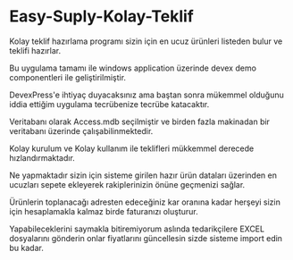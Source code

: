 # Easy-Suply-Kolay-Teklif
Kolay teklif hazırlama programı sizin için en ucuz ürünleri listeden bulur ve teklifi hazırlar.

Bu uygulama tamamı ile windows application üzerinde devex demo componentleri ile geliştirilmiştir.

DevexPress'e ihtiyaç duyacaksınız ama baştan sonra mükemmel olduğunu iddia ettiğim uygulama tecrübenize tecrübe katacaktır.

Veritabanı olarak Access.mdb seçilmiştir ve birden fazla makinadan bir veritabanı üzerinde çalışabilinmektedir.

Kolay kurulum ve Kolay kullanım ile teklifleri mükkemmel derecede hızlandırmaktadır.

Ne yapmaktadır sizin için sisteme girilen hazır ürün dataları üzerinden en ucuzları sepete ekleyerek rakiplerinizin önüne geçmenizi sağlar.

Ürünlerin toplanacağı adresten edeceğiniz kar oranına kadar herşeyi sizin için hesaplamakla kalmaz birde faturanızı oluşturur.

Yapabileceklerini saymakla bitiremiyorum aslında tedarikçilere EXCEL dosyalarını gönderin onlar fiyatlarını güncellesin sizde sisteme import edin bu kadar.
